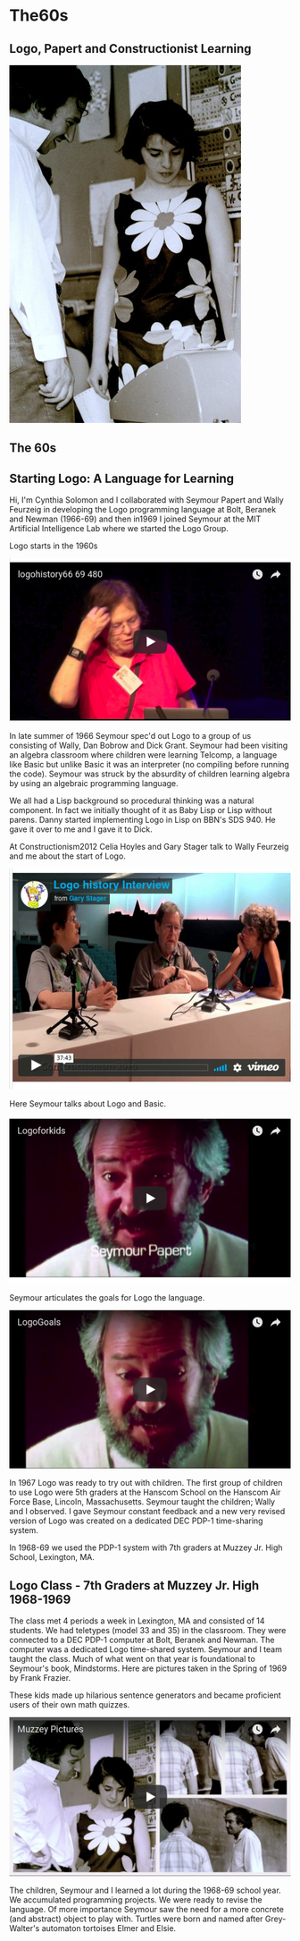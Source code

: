 # The60s

## Logo, Papert and Constructionist Learning

![12.jpg](./images/12.jpg)

## The 60s
## Starting Logo: A Language for Learning

Hi, I'm Cynthia Solomon and I collaborated with Seymour Papert and
Wally Feurzeig in developing the Logo programming language at Bolt,
Beranek and Newman (1966-69) and then in1969 I joined Seymour at the
MIT Artificial Intelligence Lab where we started the Logo Group.

Logo starts in the 1960s

[![The 60s 1](./images/video10.png)](https://youtu.be/mBWR0D6sQcM)

In late summer of 1966 Seymour spec'd out Logo to a group of us
consisting of Wally, Dan Bobrow and Dick Grant. Seymour had been
visiting an algebra classroom where children were learning Telcomp, a
language like Basic but unlike Basic it was an interpreter (no
compiling before running the code). Seymour was struck by the
absurdity of children learning algebra by using an algebraic
programming language.

We all had a Lisp background so procedural thinking was a natural
component. In fact we initially thought of it as Baby Lisp or Lisp
without parens.  Danny started implementing Logo in Lisp on BBN's SDS
940. He gave it over to me and I gave it to Dick.

At Constructionism2012 Celia Hoyles and Gary Stager talk to Wally
Feurzeig and me about the start of Logo.

[![The 60s 2 -- Logo history interview](./images/video11.png)](https://player.vimeo.com/video/22790753)

Here Seymour talks about Logo and Basic.

[![Logo for Kids](./images/video4.png)](https://youtu.be/fh4H3pdP3mI)

Seymour articulates the goals for Logo the language.

[![Logo Goals](./images/video5.png)](https://youtu.be/c2S1fMxzyRA)

In 1967 Logo was ready to try out with children. The first group of
children to use Logo were 5th graders at the Hanscom School on the
Hanscom Air Force Base, Lincoln, Massachusetts. Seymour taught the
children; Wally and I observed. I gave Seymour constant feedback and a
new very revised version of Logo was created on a dedicated DEC PDP-1
time-sharing system.

In 1968-69 we used the PDP-1 system with 7th graders at Muzzey
Jr. High School, Lexington, MA.

## Logo Class - 7th Graders at Muzzey Jr. High 1968-1969

The class met 4 periods a week in Lexington, MA and consisted of 14
students. We had teletypes (model 33 and 35) in the classroom. They
were connected to a DEC PDP-1 computer at Bolt, Beranek and
Newman. The computer was a dedicated Logo time-shared system. Seymour
and I team taught the class. Much of what went on that year is
foundational to Seymour's book, Mindstorms. Here are pictures taken in
the Spring of 1969 by Frank Frazier.

These kids made up hilarious sentence generators and became proficient
users of their own math quizzes.

[![The 60s 3 -- The Muzzey Pictures](./images/video12.png)](https://youtu.be/WsZTvRLbJo0)

The children, Seymour and I learned a lot during the 1968-69 school
year. We accumulated programming projects. We were ready to revise the
language. Of more importance Seymour saw the need for a more concrete
(and abstract) object to play with. Turtles were born and named after
Grey-Walter's automaton tortoises Elmer and Elsie.
